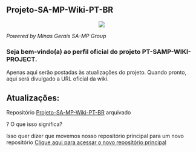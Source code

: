 <!---//////////////////////////////////////////////////////////////////////////////////////////////////////////////////////////////////////////////////////////////

                                        .                                      
                          (*,          *##/      &&/ ,*                         
                          /@@(..#     ######    /     %                         
                              *#.   ,########* @/#%@%.                          
                       %@@%/.      ############.,      (@((                     
                         *.      .##############,   %*     %                    
                   #.      *    (################(   (*/                        
                  #. .%&*.    .####################.   *,,,,..                  
                        .    /######################/   , (@%  ,*               
               %  (,.       ##########################.   . .                   
                 *@#..    *############################/                        
            %/      .    %###############################         %#/           
          ,#@*(  ,#    ,##################################*   &  (& *           
               *@*    ######################################   ./.     #        
       ,**@.,       ,########################################,     *@&  *       
      *,%%/  .(    (##########################################(   /  /          
    .       %    .##############################################.        *&&    
     .&%.       /################################################/   %@/.%*&(   
         ,.    ####################################################    @*       
,&#.   (     *######################################################/      .,*%&
    .%&,    ##########################################################   .  &(  
          ,############################################################*  .(    
         ################################################################       
       .##################################################################,     
      /####################################################################(    
     ////////////////////////////////////////////////////////////////////////.  
                     %.@*,%   (,    ,@.  (&.  .@,,%.  (@. .&                    
                       &,    / &,   ..@,/,@    @##(   /.,@ %                    
                       @/   (.  @*  /. % ,@.  .@../,  (,  ,@    
                       <b>libertas quæ sera tamen</b>


  ____       _              __  __   ____      __  __   _                            ____                         _            ____                                
 / ___|     / \            |  \/  | |  _ \    |  \/  | (_)  _ __     __ _   ___     / ___|   ___   _ __    __ _  (_)  ___     / ___|  _ __    ___    _   _   _ __  
 \___ \    / _ \    _____  | |\/| | | |_) |   | |\/| | | | | '_ \   / _` | / __|   | |  _   / _ \ | '__|  / _` | | | / __|   | |  _  | '__|  / _ \  | | | | | '_ \ 
  ___) |  / ___ \  |_____| | |  | | |  __/    | |  | | | | | | | | | (_| | \__ \   | |_| | |  __/ | |    | (_| | | | \__ \   | |_| | | |    | (_) | | |_| | | |_) |
 |____/  /_/   \_\         |_|  |_| |_|       |_|  |_| |_| |_| |_|  \__,_| |___/    \____|  \___| |_|     \__,_| |_| |___/    \____| |_|     \___/   \__,_| | .__/ 
                                                                                                                                                            |_|   
////////////////////////////////////////////////////////////////////////////////////////////////////////////////////////////////////////////////////////////////!-->

<p align="center">
<h2>Projeto-SA-MP-Wiki-PT-BR</h2>
</p>
<p align="center">
<img src="https://camo.githubusercontent.com/50c6e559ac083579ed1928c334ff0e4902ac9d16f8e44877aa13f651e9259727/68747470733a2f2f6172726f7a6d757369632e303030776562686f73746170702e636f6d2f6173736574732f696d616765732f69636f6e2e706e67">
</p>
<p><em>Powered by Minas Gerais SA-MP Group</em></p>
<h3>Seja bem-vindo(a) ao perfil oficial do projeto PT-SAMP-WIKI-PROJECT.</h3>
<span>Apenas aqui serão postadas às atualizações do projeto. Quando pronto, aqui será divulgado a URL oficial da wiki.</span>
<br/>
<p align="center">
<h2>Atualizações:</h2>
<p>Repositório <a href="https://github.com/Projeto-SA-MP-Wiki-PT-BR">Projeto-SA-MP-Wiki-PT-BR</a> arquivado</p>
<span>? O que isso significa?</span>
<p>Isso quer dizer que movemos nosso repositório principal para um novo repositório <a href="https://github.com/Projeto-SA-MP-Wiki-PT-BR/Novo_design">Clique aqui para acessar o novo repositório principal</a></p>
</p>
